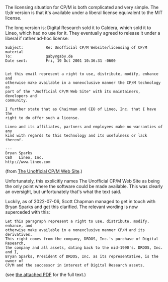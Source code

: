 The licensing situation for CP/M is both complicated and very simple. The tl;dr
version is that it's available under a liberal license equivalent to the MIT
license.

The long version is: Digital Research sold it to Caldera, which sold it to
Lineo, which had no use for it. They eventually agreed to release it under a
liberal if rather ad-hoc license:

```
Subject:          Re: Unofficial CP/M Website/licensing of CP/M material
To:               gaby@gaby.de
Date sent:        Fri, 19 Oct 2001 10:36:31 -0600


Let this email represent a right to use, distribute, modify, enhance and
otherwise make available in a nonexclusive manner the CP/M technology as
part of the "Unofficial CP/M Web Site" with its maintainers, developers and
community.

I further state that as Chairman and CEO of Lineo, Inc. that I have the
right to do offer such a license.

Lineo and its affiliates, partners and employees make no warranties of any
kind with regards to this technology and its usefulness or lack thereof.

---
Bryan Sparks
CEO   Lineo, Inc.
http://www.lineo.com
```

(from [The Unofficial CP/M Web Site](http://www.gaby.de/cpm/license.html).)

Unfortunately, this explicitly names The Unofficial CP/M Web Site as being the
only point where the software could be made available. This was clearly an
oversight, but unfortunately that's what the text said.

Luckily, as of 2022-07-06, Scott Chapman managed to get in touch with Bryan
Sparks and get this clarified. The relevant wording is now superceded with
this:

```
Let this paragraph represent a right to use, distribute, modify, enhance, and
otherwise make available in a nonexclusive manner CP/M and its derivatives.
This right comes from the company, DRDOS, Inc.'s purchase of Digital Research,
the company and all assets, dating back to the mid-1990's. DRDOS, Inc. and I,
Bryan Sparks, President of DRDOS, Inc. as its representative, is the owner of
CP/M and the successor in interest of Digital Research assets.
```

(see [the attached PDF](BryanSparksCPMReleaseUpdate.pdf) for the full text.)

